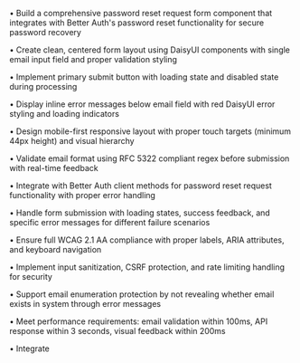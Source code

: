• Build a comprehensive password reset request form component that integrates with Better Auth's password reset functionality for secure password recovery

• Create clean, centered form layout using DaisyUI components with single email input field and proper validation styling

• Implement primary submit button with loading state and disabled state during processing

• Display inline error messages below email field with red DaisyUI error styling and loading indicators

• Design mobile-first responsive layout with proper touch targets (minimum 44px height) and visual hierarchy

• Validate email format using RFC 5322 compliant regex before submission with real-time feedback

• Integrate with Better Auth client methods for password reset request functionality with proper error handling

• Handle form submission with loading states, success feedback, and specific error messages for different failure scenarios

• Ensure full WCAG 2.1 AA compliance with proper labels, ARIA attributes, and keyboard navigation

• Implement input sanitization, CSRF protection, and rate limiting handling for security

• Support email enumeration protection by not revealing whether email exists in system through error messages

• Meet performance requirements: email validation within 100ms, API response within 3 seconds, visual feedback within 200ms

• Integrate